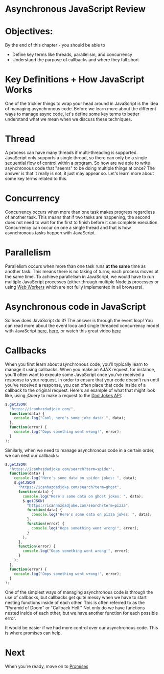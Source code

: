 # Asynchronous JavaScript Review

# Objectives:

By the end of this chapter - you should be able to

- Define key terms like threads, parallelism, and concurrency
- Understand the purpose of callbacks and where they fall short

# Key Definitions + How JavaScript Works

One of the trickier things to wrap your head around in JavaScript is the idea of managing asynchronous code. Before we learn more about the different ways to manage async code, let's define some key terms to better understand what we mean when we discuss these techniques.

# Thread

A process can have many threads if multi-threading is supported. JavaScript only supports a single thread, so there can only be a single sequential flow of control within a program. So how are we able to write asynchronous code that "seems" to be doing multiple things at once? The answer is that it really is not, it just may appear so. Let's learn more about some key terms related to this.

# Concurrency

Concurrency occurs when more than one task makes progress regardless of another task. This means that if two tasks are happening, the second does not need to wait for the first to finish before it can complete execution. Concurrency can occur on one a single thread and that is how asynchronous tasks happen with JavaScript.

# Parallelism

Parallelism occurs when more than one task runs **at the same** time as another task. This means there is no taking of turns; each process moves at the same time. To achieve parallelism in JavaScript, we would have to run multiple JavaScript processes (either through multiple Node.js processes or using [Web Workers](https://developer.mozilla.org/en-US/docs/Web/API/Web_Workers_API/Using_web_workers) which are not fully implemented in all browsers).

# Asynchronous code in JavaScript

So how does JavaScript do it? The answer is through the event loop! You can read more about the event loop and single threaded concurrency model with JavaScript [here](https://developer.mozilla.org/en-US/docs/Web/JavaScript/EventLoop), [here](http://altitudelabs.com/blog/what-is-the-javascript-event-loop/), or watch this great video [here](https://www.youtube.com/watch?v=8aGhZQkoFbQ)

# Callbacks

When you first learn about asynchronous code, you'll typically learn to manage it using callbacks. When you make an AJAX request, for instance, you'll often want to execute some JavaScript once you've received a response to your request. In order to ensure that your code doesn't run until you've received a response, you can often place that code inside of a callback to the original request. Here's an example of what that might look like, using jQuery to make a request to the [Dad Jokes API](https://icanhazdadjoke.com/):

```js
$.getJSON(
  "https://icanhazdadjoke.com/",
  function(data) {
    console.log("Cool, here's some joke data: ", data);
  },
  function(error) {
    console.log("Oops something went wrong!", error);
  }
);
```

Similarly, when we need to manage asynchronous code in a certain order, we can nest our callbacks:

```js
$.getJSON(
  "https://icanhazdadjoke.com/search?term=spider",
  function(data) {
    console.log("Here's some data on spider jokes: ", data);
    $.getJSON(
      "https://icanhazdadjoke.com/search?term=ghost",
      function(data) {
        console.log("Here's some data on ghost jokes: ", data);
        $.getJSON(
          "https://icanhazdadjoke.com/search?term=pizza",
          function(data) {
            console.log("Here's some data on pizza jokes: ", data);
          },
          function(error) {
            console.log("Oops something went wrong!", error);
          }
        );
      },
      function(error) {
        console.log("Oops something went wrong!", error);
      }
    );
  },
  function(error) {
    console.log("Oops something went wrong!", error);
  }
);
```

One of the simplest ways of managing asynchronous code is through the use of callbacks, but callbacks get quite messy when we have to start nesting functions inside of each other. This is often referred to as the "Pyramid of Doom" or "Callback Hell." Not only do we have functions nested inside of each other, but we have another function for each possible error.

It would be easier if we had more control over our asynchronous code. This is where promises can help.

# Next

When you're ready, move on to [Promises](./08-promises.md)